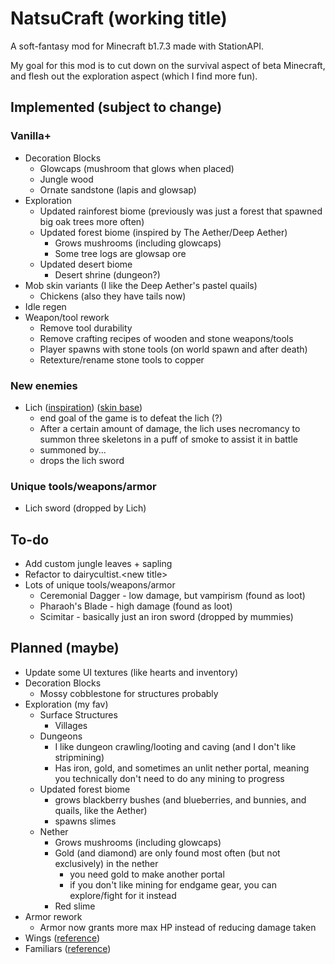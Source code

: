 # NatsuCraft (working title)

A soft-fantasy mod for Minecraft b1.7.3 made with StationAPI.

My goal for this mod is to cut down on the survival aspect of beta Minecraft, and flesh out the exploration aspect (which I find more fun).

## Implemented (subject to change)

### Vanilla+

- Decoration Blocks
  - Glowcaps (mushroom that glows when placed)
  - Jungle wood
  - Ornate sandstone (lapis and glowsap)
- Exploration
  - Updated rainforest biome (previously was just a forest that spawned big oak trees more often)
  - Updated forest biome (inspired by The Aether/Deep Aether)
    - Grows mushrooms (including glowcaps)
    - Some tree logs are glowsap ore
  - Updated desert biome
    - Desert shrine (dungeon?)
- Mob skin variants (I like the Deep Aether's pastel quails)
  - Chickens (also they have tails now)
- Idle regen
- Weapon/tool rework
  - Remove tool durability
  - Remove crafting recipes of wooden and stone weapons/tools
  - Player spawns with stone tools (on world spawn and after death)
  - Retexture/rename stone tools to copper

### New enemies

- Lich ([inspiration](https://the-grimoire-of-gaia.fandom.com/wiki/Bone_Knight)) ([skin base](https://namemc.com/skin/adcc6eab0088f51e))
  - end goal of the game is to defeat the lich (?)
  - After a certain amount of damage, the lich uses necromancy to summon three skeletons in a puff of smoke to assist it in battle
  - summoned by...
  - drops the lich sword

### Unique tools/weapons/armor
- Lich sword (dropped by Lich)

## To-do

- Add custom jungle leaves + sapling
- Refactor to dairycultist.\<new title>
- Lots of unique tools/weapons/armor
  - Ceremonial Dagger - low damage, but vampirism (found as loot) 
  - Pharaoh's Blade - high damage (found as loot)
  - Scimitar - basically just an iron sword (dropped by mummies)

## Planned (maybe)

- Update some UI textures (like hearts and inventory)
- Decoration Blocks
  - Mossy cobblestone for structures probably
- Exploration (my fav)
  - Surface Structures
    - Villages
  - Dungeons
    - I like dungeon crawling/looting and caving (and I don't like stripmining)
    - Has iron, gold, and sometimes an unlit nether portal, meaning you technically don't need to do any mining to progress
  - Updated forest biome
    - grows blackberry bushes (and blueberries, and bunnies, and quails, like the Aether)
    - spawns slimes
  - Nether
    - Grows mushrooms (including glowcaps)
    - Gold (and diamond) are only found most often (but not exclusively) in the nether
      - you need gold to make another portal
      - if you don't like mining for endgame gear, you can explore/fight for it instead
    - Red slime
- Armor rework
  - Armor now grants more max HP instead of reducing damage taken
- Wings ([reference](https://www.curseforge.com/minecraft/mc-mods/simple-flight))
- Familiars ([reference](https://www.curseforge.com/minecraft/mc-mods/touhou-little-maid))